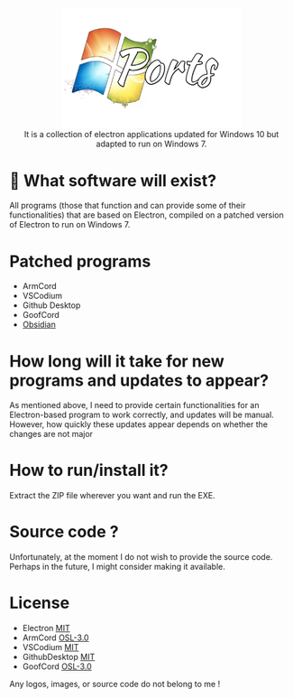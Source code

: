 <div align="center">
<img src="logo.png" width="320">
 <br>It is a collection of electron applications updated for Windows 10 but adapted to run on Windows 7.
</div>

# 🌱 What software will exist?

All programs (those that function and can provide some of their functionalities) that are based on Electron, compiled on a patched version of Electron to run on Windows 7.

# Patched programs

- ArmCord
- VSCodium
- Github Desktop 
- GoofCord
- [Obsidian](https://github.com/obsidianmd/obsidian-releases)

# How long will it take for new programs and updates to appear?

As mentioned above, I need to provide certain functionalities for an Electron-based program to work correctly, and updates will be manual. However, how quickly these updates appear depends on whether the changes are not major

# How to run/install it?

Extract the ZIP file wherever you want and run the EXE.

# Source code ?
Unfortunately, at the moment I do not wish to provide the source code. Perhaps in the future, I might consider making it available.

# License

- Electron [MIT](https://github.com/electron/electron/blob/main/LICENSE)
- ArmCord [OSL-3.0](https://github.com/ArmCord/ArmCord/tree/dev?tab=OSL-3.0-1-ov-file#OSL-3.0-1-ov-file)
- VSCodium [MIT](https://github.com/VSCodium/vscodium/blob/master/LICENSE)
- GithubDesktop [MIT](https://github.com/desktop/desktop/blob/development/LICENSE)
- GoofCord [OSL-3.0](https://github.com/Milkshiift/GoofCord?tab=readme-ov-file#OSL-3.0-1-ov-file)

Any logos, images, or source code do not belong to me !
